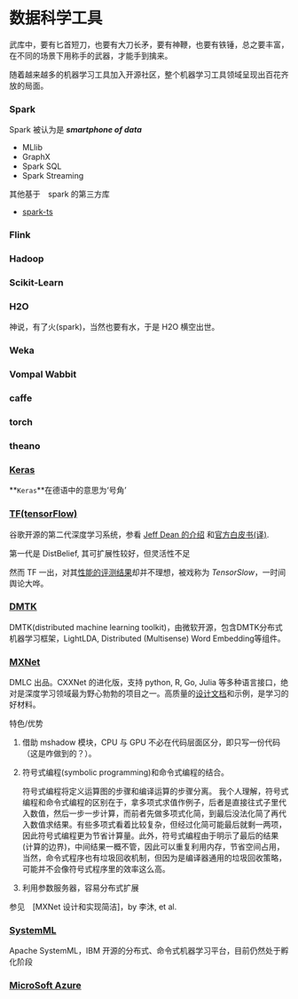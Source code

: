 # 数据科学工具

武库中，要有匕首短刀，也要有大刀长矛，要有神鞭，也要有铁锤，总之要丰富，在不同的场景下用称手的武器，才能手到擒来。

随着越来越多的机器学习工具加入开源社区，整个机器学习工具领域呈现出百花齐放的局面。

### Spark

Spark 被认为是 ***smartphone of data***

- MLlib
- GraphX
- Spark SQL
- Spark Streaming

其他基于　spark 的第三方库

- [spark-ts](https://github.com/cloudera/spark-timeseries)


### Flink

### Hadoop

### Scikit-Learn

### H2O

神说，有了火(spark)，当然也要有水，于是 H2O 横空出世。

### Weka

### Vompal Wabbit

### caffe

### torch

### theano

### [Keras](http://keras.io/)

**`Keras`**在德语中的意思为‘号角’


### [TF(tensorFlow)](http://tensorflow.org/)
谷歌开源的第二代深度学习系统，参看 [Jeff Dean 的介绍](http://vdisk.weibo.com/s/tQWXdywczVZO) 和[官方白皮书(译)](http://www.jianshu.com/p/65dc64e4c81f).

第一代是 DistBelief, 其可扩展性较好，但灵活性不足

然而 TF 一出，对其[性能的评测结果](https://github.com/soumith/convnet-benchmarks/issues/66)却并不理想，被戏称为 *TensorSlow*，一时间舆论大哗。



### [DMTK](http://www.dmtk.io/)
DMTK(distributed machine learning toolkit)，由微软开源，包含DMTK分布式机器学习框架，LightLDA, Distributed (Multisense) Word Embedding等组件。

### [MXNet](https://github.com/dmlc/mxnet/)
DMLC 出品。CXXNet 的进化版，支持 python, R, Go, Julia 等多种语言接口，绝对是深度学习领域最为野心勃勃的项目之一。高质量的[设计文档](http://mxnet.rtfd.org/)和示例，是学习的好材料。

特色/优势
1. 借助 mshadow 模块，CPU 与 GPU 不必在代码层面区分，即只写一份代码（这是咋做到的？）。
2. 符号式编程(symbolic programming)和命令式编程的结合。

   符号式编程将定义运算图的步骤和编译运算的步骤分离。
   我个人理解，符号式编程和命令式编程的区别在于，拿多项式求值作例子，后者是直接往式子里代入数值，然后一步一步计算，而前者先做多项式化简，到最后没法化简了再代入数值求结果。有些多项式看着比较复杂，但经过化简可能最后就剩一两项，因此符号式编程更为节省计算量。此外，符号式编程由于明示了最后的结果(计算的边界)，中间结果一概不管，因此可以重复利用内存，节省空间占用，当然，命令式程序也有垃圾回收机制，但因为是编译器通用的垃圾回收策略，可能并不会像符号式程序里的效率这么高。

3. 利用参数服务器，容易分布式扩展

参见　[MXNet 设计和实现简洁]，by 李沐, et al.

### [SystemML](http://systemml.apache.org/)
Apache SystemML，IBM 开源的分布式、命令式机器学习平台，目前仍然处于孵化阶段


### [MicroSoft Azure](https://login.microsoftonline.com/common/oauth2/authorize?api-version=1.0&client_id=0736f41a-0425-4b46-bdb5-1563eff02385&response_type=id_token&scope=openid&redirect_uri=https://login.azureml.net/response.aspx&response_mode=form_post&state=4dabebe2f8bd438d99a6b735b405fb1a&nonce=635846325692222953.ZWQ5MmM1OTYtYTNmMS00NGIxLThjYjctMDJlOTRjMDM5NDI3NTkwM2MyNzctNjEzYS00MzVmLTk3NmItOWU3NDNhZGMzMjA2)
